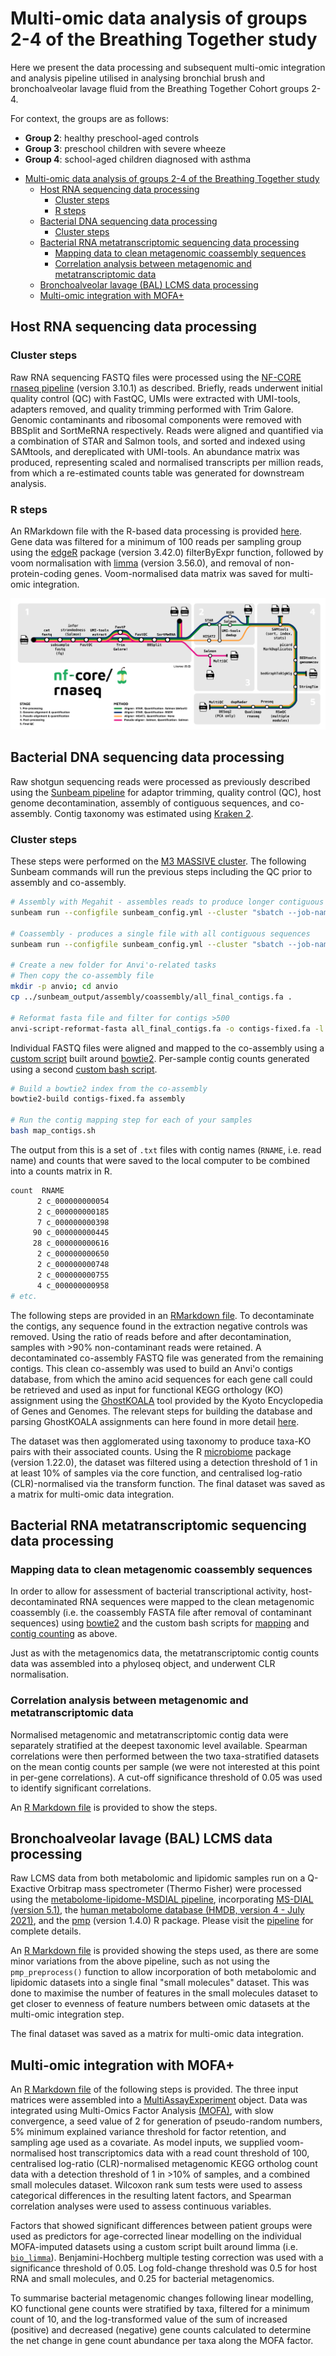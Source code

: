 # Multi-omic data analysis of groups 2-4 of the Breathing Together study

Here we present the data processing and subsequent multi-omic integration and analysis pipeline utilised in analysing bronchial brush and bronchoalveolar lavage fluid from the Breathing Together Cohort groups 2-4. 

For context, the groups are as follows:

* **Group 2**: healthy preschool-aged controls
* **Group 3**: preschool children with severe wheeze
* **Group 4**: school-aged children diagnosed with asthma

- [Multi-omic data analysis of groups 2-4 of the Breathing Together study](#multi-omic-data-analysis-of-groups-2-4-of-the-breathing-together-study)
  - [Host RNA sequencing data processing](#host-rna-sequencing-data-processing)
    - [Cluster steps](#cluster-steps)
    - [R steps](#r-steps)
  - [Bacterial DNA sequencing data processing](#bacterial-dna-sequencing-data-processing)
    - [Cluster steps](#cluster-steps-1)
  - [Bacterial RNA metatranscriptomic sequencing data processing](#bacterial-rna-metatranscriptomic-sequencing-data-processing)
    - [Mapping data to clean metagenomic coassembly sequences](#mapping-data-to-clean-metagenomic-coassembly-sequences)
    - [Correlation analysis between metagenomic and metatranscriptomic data](#correlation-analysis-between-metagenomic-and-metatranscriptomic-data)
  - [Bronchoalveolar lavage (BAL) LCMS data processing](#bronchoalveolar-lavage-bal-lcms-data-processing)
  - [Multi-omic integration with MOFA+](#multi-omic-integration-with-mofa)


## Host RNA sequencing data processing

### Cluster steps

Raw RNA sequencing FASTQ files were processed using the [NF-CORE rnaseq pipeline](https://nf-co.re/rnaseq/3.12.0) (version 3.10.1) as described. Briefly, reads underwent initial quality control (QC) with FastQC, UMIs were extracted with UMI-tools, adapters removed, and quality trimming performed with Trim Galore. Genomic contaminants and ribosomal components were removed with BBSplit and SortMeRNA respectively. Reads were aligned and quantified via a combination of STAR and Salmon tools, and sorted and indexed using SAMtools, and dereplicated with UMI-tools. An abundance matrix was produced, representing scaled and normalised transcripts per million reads, from which a re-estimated counts table was generated for downstream analysis.

### R steps

An RMarkdown file with the R-based data processing is provided [here](./01_HostTranscriptomics.Rmd).  Gene data was filtered for a minimum of 100 reads per sampling group using the [edgeR](https://bioconductor.org/packages/release/bioc/html/edgeR.html) package (version 3.42.0) filterByExpr function, followed by voom normalisation with [limma](https://bioconductor.org/packages/release/bioc/html/limma.html) (version 3.56.0), and removal of non-protein-coding genes. Voom-normalised data matrix was saved for multi-omic integration.

<img src="./assets/nf-core-rnaseq_metro_map_grey.png">

## Bacterial DNA sequencing data processing

Raw shotgun sequencing reads were processed as previously described using the [Sunbeam pipeline](https://sunbeam.readthedocs.io/en/stable/) for adaptor trimming, quality control (QC), host genome decontamination, assembly of contiguous sequences, and co-assembly. Contig taxonomy was estimated using [Kraken 2](https://ccb.jhu.edu/software/kraken2/).

### Cluster steps

These steps were performed on the [M3 MASSIVE cluster](https://www.massive.org.au/). The following Sunbeam commands will run the previous steps including the QC prior to assembly and co-assembly.

```bash
# Assembly with Megahit - assembles reads to produce longer contiguous sequences
sunbeam run --configfile sunbeam_config.yml --cluster "sbatch --job-name=sunbeam_all_assembly --account=of33 --time=04:00:00 --mem-per-cpu=8G --ntasks=1 --cpus-per-task=20 --partition=genomics --qos=genomics" -j 8 -w 60 -p all_assembly --max-jobs-per-second 1 --keep-going

# Coassembly - produces a single file with all contiguous sequences
sunbeam run --configfile sunbeam_config.yml --cluster "sbatch --job-name=sunbeam_all_coassembly --account=of33 --time=04:00:00 --mem-per-cpu=8G --ntasks=1 --cpus-per-task=20 --partition=genomics --qos=genomics" -j 8 -w 60 -p --use-conda all_coassemble --rerun-incomplete --max-jobs-per-second 1 --keep-going

# Create a new folder for Anvi'o-related tasks
# Then copy the co-assembly file
mkdir -p anvio; cd anvio
cp ../sunbeam_output/assembly/coassembly/all_final_contigs.fa .

# Reformat fasta file and filter for contigs >500
anvi-script-reformat-fasta all_final_contigs.fa -o contigs-fixed.fa -l 500 --simplify-names
```

Individual FASTQ files were aligned and mapped to the co-assembly using a [custom script](./map_contigs.sh) built around [bowtie2](https://github.com/BenLangmead/bowtie2). Per-sample contig counts generated using a second [custom bash script](./scripts/contig_counts.sh).

```bash
# Build a bowtie2 index from the co-assembly
bowtie2-build contigs-fixed.fa assembly

# Run the contig mapping step for each of your samples
bash map_contigs.sh
```

The output from this is a set of `.txt` files with contig names (`RNAME`, i.e. read name) and counts that were saved to the local computer to be combined into a counts matrix in R.

```bash
count  RNAME
      2 c_000000000054
      2 c_000000000185
      7 c_000000000398
     90 c_000000000445
     28 c_000000000616
      2 c_000000000650
      2 c_000000000748
      2 c_000000000755
      4 c_000000000958
# etc.
```

The following steps are provided in an [RMarkdown file](./02_Metagenomics.Rmd). To decontaminate the contigs, any sequence found in the extraction negative controls was removed. Using the ratio of reads before and after decontamination, samples with >90% non-contaminant reads were retained. A decontaminated co-assembly FASTQ file was generated from the remaining contigs. This clean co-assembly was used to build an Anvi'o contigs database, from which the amino acid sequences for each gene call could be retrieved and used as input for functional KEGG orthology (KO) assignment using the [GhostKOALA](https://www.kegg.jp/ghostkoala/) tool provided by the Kyoto Encyclopedia of Genes and Genomes. The relevant steps for building the database and parsing GhostKOALA assignments can here found in more detail [here](https://github.com/mucosal-immunology-lab/microbiome-analysis/wiki/Anvio-pipeline).

The dataset was then agglomerated using taxonomy to produce taxa-KO pairs with their associated counts. Using the R [microbiome](https://bioconductor.org/packages/release/bioc/html/microbiome.html) package (version 1.22.0), the dataset was filtered using a detection threshold of 1 in at least 10% of samples via the core function, and centralised log-ratio (CLR)-normalised via the transform function. The final dataset was saved as a matrix for multi-omic data integration.

## Bacterial RNA metatranscriptomic sequencing data processing

### Mapping data to clean metagenomic coassembly sequences

In order to allow for assessment of bacterial transcriptional activity, host-decontaminated RNA sequences were mapped to the clean metagenomic coassembly (i.e. the coassembly FASTA file after removal of contaminant sequences) using [bowtie2](https://github.com/BenLangmead/bowtie2) and the custom bash scripts for [mapping](./scripts/map_contigs.sh) and [contig counting](./scripts/contig_counts.sh) as above.

Just as with the metagenomics data, the metatranscriptomic contig counts data was assembled into a phyloseq object, and underwent CLR normalisation.

### Correlation analysis between metagenomic and metatranscriptomic data

Normalised metagenomic and metatranscriptomic contig data were separately stratified at the deepest taxonomic level available. Spearman correlations were then performed between the two taxa-stratified datasets on the mean contig counts per sample (we were not interested at this point in per-gene correlations). A cut-off significance threshold of 0.05 was used to identify significant correlations.

An [R Markdown file](./03_Metatranscriptomics.Rmd) is provided to show the steps.

## Bronchoalveolar lavage (BAL) LCMS data processing

Raw LCMS data from both metabolomic and lipidomic samples run on a Q-Exactive Orbitrap mass spectrometer (Thermo Fisher) were processed using the [metabolome-lipidome-MSDIAL pipeline](https://github.com/respiratory-immunology-lab/metabolome-lipidome-MSDIAL), incorporating [MS-DIAL (version 5.1)](http://prime.psc.riken.jp/compms/msdial/main.html), the [human metabolome database (HMDB, version 4 - July 2021)](https://hmdb.ca/), and the [pmp](https://bioconductor.org/packages/release/bioc/html/pmp.html) (version 1.4.0) R package. Please visit the [pipeline](https://github.com/respiratory-immunology-lab/metabolome-lipidome-MSDIAL) for complete details.

An [R Markdown file](./04_SmallMolecules.Rmd) is provided showing the steps used, as there are some minor variations from the above pipeline, such as not using the `pmp_preprocess()` function to allow incorporation of both metabolomic and lipidomic datasets into a single final "small molecules" dataset. This was done to maximise the number of features in the small molecules dataset to get closer to evenness of feature numbers between omic datasets at the multi-omic integration step.

The final dataset was saved as a matrix for multi-omic data integration.

## Multi-omic integration with MOFA+

An [R Markdown file](./05_Multiomics.Rmd) of the following steps is provided. The three input matrices were assembled into a [MultiAssayExperiment](https://github.com/waldronlab/MultiAssayExperiment) object. Data was integrated using Multi-Omics Factor Analysis [(MOFA)](https://biofam.github.io/MOFA2/), with slow convergence, a seed value of 2 for generation of pseudo-random numbers, 5% minimum explained variance threshold for factor retention, and sampling age used as a covariate. As model inputs, we supplied voom-normalised host transcriptomics data with a read count threshold of 100, centralised log-ratio (CLR)-normalised metagenomic KEGG ortholog count data with a detection threshold of 1 in >10% of samples, and a combined small molecules dataset. Wilcoxon rank sum tests were used to assess categorical differences in the resulting latent factors, and Spearman correlation analyses were used to assess continuous variables.

Factors that showed significant differences between patient groups were used as predictors for age-corrected linear modelling on the individual MOFA-imputed datasets using a custom script built around limma (i.e. [`bio_limma`](./scripts/bio_limma.R)). Benjamini-Hochberg multiple testing correction was used with a significance threshold of 0.05. Log fold-change threshold was 0.5 for host RNA and small molecules, and 0.25 for bacterial metagenomics.

To summarise bacterial metagenomic changes following linear modelling, KO functional gene counts were stratified by taxa, filtered for a minimum count of 10, and the log-transformed value of the sum of increased (positive) and decreased (negative) gene counts calculated to determine the net change in gene count abundance per taxa along the MOFA factor.